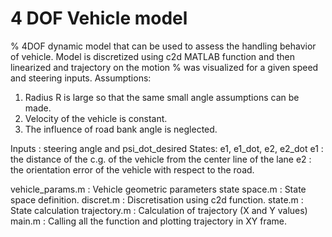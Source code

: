 # 4 DOF Vehicle model
% 4DOF dynamic model that can be used to assess the handling behavior of vehicle. Model is discretized using c2d MATLAB function and then linearized and trajectory on the motion %  was visualized for a given speed and steering inputs. 
Assumptions:
1.	Radius R is large so that the same small angle assumptions can be made.
2.	Velocity of the vehicle is constant.
3.	The influence of road bank angle is neglected.

Inputs : steering angle and psi_dot_desired 
States: e1, e1_dot, e2, e2_dot
e1 : the distance of the c.g. of the vehicle from the center line of the lane
e2 : the orientation error of the vehicle with respect to the road.
 
 vehicle_params.m : Vehicle geometric parameters
 state space.m : State space definition.
 discret.m : Discretisation using c2d function.
 state.m : State calculation
 trajectory.m : Calculation of trajectory (X and Y values)
 main.m : Calling all the function and plotting trajectory in XY frame.
